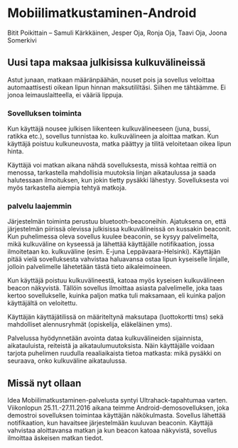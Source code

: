 # Mobiilimatkustaminen-Android

Bitit Poikittain – Samuli Kärkkäinen, Jesper Oja, Ronja Oja, Taavi Oja, Joona Somerkivi

## Uusi tapa maksaa julkisissa kulkuvälineissä

Astut junaan, matkaan määränpäähän, nouset pois ja sovellus veloittaa automaattisesti oikean lipun hinnan maksutililtäsi. Siihen me tähtäämme. Ei jonoa leimauslaitteella, ei vääriä lippuja.


### Sovelluksen toiminta

Kun käyttäjä nousee julkisen liikenteen kulkuvälineeseen (juna, bussi, ratikka etc.), sovellus tunnistaa ko. kulkuvälineen ja aloittaa matkan. Kun käyttäjä poistuu kulkuneuvosta, matka päättyy ja tilitä veloitetaan oikea lipun hinta.

Käyttäjä voi matkan aikana nähdä sovelluksesta, missä kohtaa reittiä on menossa, tarkastella mahdollisia muutoksia linjan aikataulussa ja saada halutessaan ilmoituksen, kun jokin tietty pysäkki lähestyy. Sovelluksesta voi myös tarkastella aiempia tehtyä matkoja.

### palvelu laajemmin

Järjestelmän toiminta perustuu bluetooth-beaconeihin. Ajatuksena on, että järjestelmän piirissä olevissa julkisissa kulkuvälineissä on kussakin beaconit. Kun puhelimessa oleva sovellus kuulee beaconin, se kysyy palvelimelta, mikä kulkuväline on kyseessä ja lähettää käyttäjälle notifikaation, jossa ilmoitetaan ko. kulkuväline (esim. E-juna Leppävaara-Helsinki). Käyttäjän pitää vielä sovelluksesta vahvistaa haluavansa ostaa lipun kyseiselle linjalle, jolloin palvelimelle lähetetään tästä tieto aikaleimoineen.

Kun käyttäjä poistuu kulkuvälineestä, katoaa myös kyseisen kulkuvälineen beacon näkyvistä. Tällöin sovellus ilmoittaa asiasta palvelimelle, joka taas kertoo sovellukselle, kuinka paljon matka tuli maksamaan, eli kuinka paljon käyttäjältä on veloitettu. 

Käyttäjän käyttäjätilissä on määriteltynä maksutapa (luottokortti tms) sekä mahdolliset alennusryhmät (opiskelija, eläkeläinen yms). 

Palvelussa hyödynnetään avointa dataa kulkuvälineiden sijainnista, aikatauluista, reiteistä ja aikataulumuutoksista. Näin käyttäjälle voidaan tarjota puhelimen ruudulla reaaliaikaista tietoa matkasta: mikä pysäkki on seuraava, onko kulkuväline aikataulussa.

## Missä nyt ollaan

Idea Mobiilimatkustaminen-palvelusta syntyi Ultrahack-tapahtumaa varten. Viikonlopun 25.11.-27.11.2016 aikana teimme Android-demosovelluksen, joka demostroi sovelluksen toimintaa käyttäjän näkökulmasta. Sovellus lähettää notifikaation, kun havaitsee järjestelmään kuuluvan beaconin. Käyttäjä vahvistaa aloittavansa matkan ja kun beacon katoaa näkyvistä, sovellus ilmoittaa äskeisen matkan tiedot.


